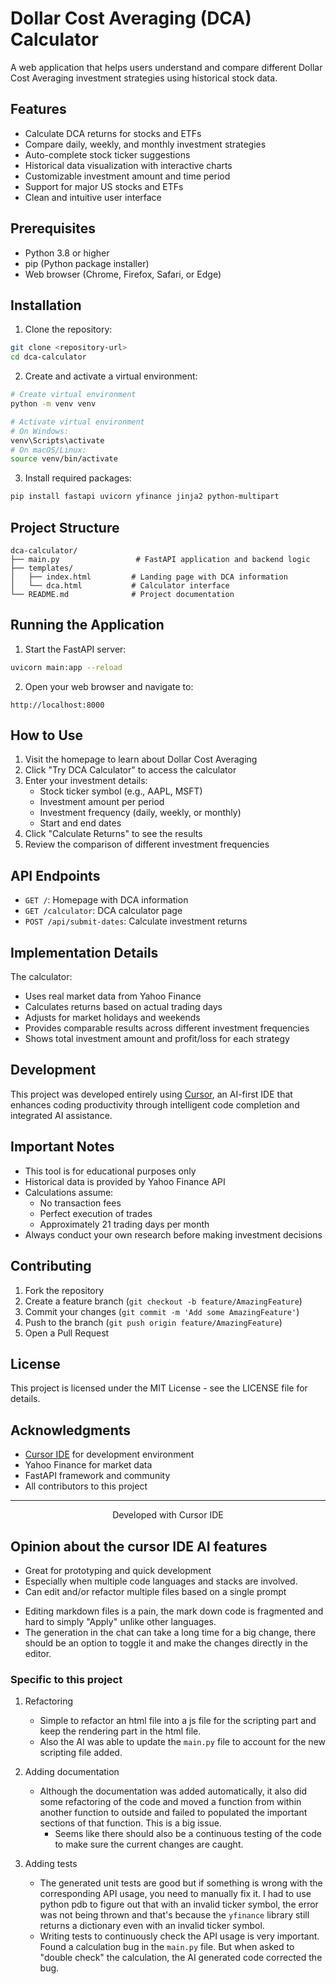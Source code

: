 # Dollar Cost Averaging (DCA) Calculator

A web application that helps users understand and compare different Dollar Cost Averaging investment strategies using historical stock data.

## Features

- Calculate DCA returns for stocks and ETFs
- Compare daily, weekly, and monthly investment strategies 
- Auto-complete stock ticker suggestions
- Historical data visualization with interactive charts
- Customizable investment amount and time period
- Support for major US stocks and ETFs
- Clean and intuitive user interface

## Prerequisites

- Python 3.8 or higher
- pip (Python package installer)
- Web browser (Chrome, Firefox, Safari, or Edge)

## Installation

1. Clone the repository:
```bash
git clone <repository-url>
cd dca-calculator
```

2. Create and activate a virtual environment:
```bash
# Create virtual environment
python -m venv venv

# Activate virtual environment
# On Windows:
venv\Scripts\activate
# On macOS/Linux:
source venv/bin/activate
```

3. Install required packages:
```bash
pip install fastapi uvicorn yfinance jinja2 python-multipart
```

## Project Structure
```
dca-calculator/
├── main.py                 # FastAPI application and backend logic
├── templates/             
│   ├── index.html         # Landing page with DCA information
│   └── dca.html           # Calculator interface
└── README.md              # Project documentation
```

## Running the Application

1. Start the FastAPI server:
```bash
uvicorn main:app --reload
```

2. Open your web browser and navigate to:
```
http://localhost:8000
```

## How to Use

1. Visit the homepage to learn about Dollar Cost Averaging
2. Click "Try DCA Calculator" to access the calculator
3. Enter your investment details:
   - Stock ticker symbol (e.g., AAPL, MSFT)
   - Investment amount per period
   - Investment frequency (daily, weekly, or monthly)
   - Start and end dates
4. Click "Calculate Returns" to see the results
5. Review the comparison of different investment frequencies

## API Endpoints

- `GET /`: Homepage with DCA information
- `GET /calculator`: DCA calculator page
- `POST /api/submit-dates`: Calculate investment returns

## Implementation Details

The calculator:
- Uses real market data from Yahoo Finance
- Calculates returns based on actual trading days
- Adjusts for market holidays and weekends
- Provides comparable results across different investment frequencies
- Shows total investment amount and profit/loss for each strategy

## Development

This project was developed entirely using [Cursor](https://cursor.sh/), an AI-first IDE that enhances coding productivity through intelligent code completion and integrated AI assistance.

## Important Notes

- This tool is for educational purposes only
- Historical data is provided by Yahoo Finance API
- Calculations assume:
  - No transaction fees
  - Perfect execution of trades
  - Approximately 21 trading days per month
- Always conduct your own research before making investment decisions

## Contributing

1. Fork the repository
2. Create a feature branch (`git checkout -b feature/AmazingFeature`)
3. Commit your changes (`git commit -m 'Add some AmazingFeature'`)
4. Push to the branch (`git push origin feature/AmazingFeature`)
5. Open a Pull Request

## License

This project is licensed under the MIT License - see the LICENSE file for details.

## Acknowledgments

- [Cursor IDE](https://cursor.sh/) for development environment
- Yahoo Finance for market data
- FastAPI framework and community
- All contributors to this project

---

<p align="center">
Developed with Cursor IDE
</p>

## Opinion about the cursor IDE AI features
+ Great for prototyping and quick development
+ Especially when multiple code languages and stacks are involved. 
+ Can edit and/or refactor multiple files based on a single prompt

- Editing markdown files is a pain, the mark down code is fragmented and hard to simply "Apply" unlike other languages.
- The generation in the chat can take a long time for a big change, there should be an option to toggle it and make the changes directly in the editor.

### Specific to this project
1. Refactoring
    - Simple to refactor an html file into a js file for the scripting part and keep the rendering part in the html file.
    - Also the AI was able to update the `main.py` file to account for the new scripting file added.

2. Adding documentation
    - Although the documentation was added automatically, it also did some refactoring of the code and moved a function from within another function to outside and failed to populated the important sections of that function. This is a big issue. 
      - Seems like there should also be a continuous testing of the code to make sure the current changes are caught.

3. Adding tests
    - The generated unit tests are good but if something is wrong with the corresponding API usage, you need to manually fix it. I had to use python pdb to figure out that with an invalid ticker symbol, the error was not being thrown and that's because the `yfinance` library still returns a dictionary even with an invalid ticker symbol.
    - Writing tests to continuously check the API usage is very important. Found a calculation bug in the `main.py` file. But when asked to "double check" the calculation, the AI generated code corrected the bug.
